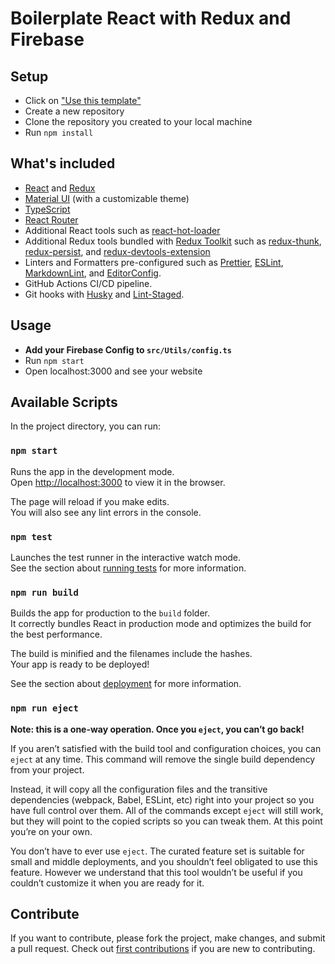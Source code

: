 # Boilerplate React with Redux and Firebase

## Setup

- Click on ["Use this template"](https://github.com/YashTotale/boilerplate-react-with-redux-and-firebase/generate)
- Create a new repository
- Clone the repository you created to your local machine
- Run `npm install`

## What's included

- [React](https://reactjs.org/) and [Redux](https://redux.js.org/)
- [Material UI](https://material-ui.com/) (with a customizable theme)
- [TypeScript](https://www.typescriptlang.org/)
- [React Router](https://reactrouter.com/)
- Additional React tools such as [react-hot-loader](https://github.com/gaearon/react-hot-loader)
- Additional Redux tools bundled with [Redux Toolkit](https://redux-toolkit.js.org/) such as [redux-thunk](https://github.com/reduxjs/redux-thunk), [redux-persist](https://github.com/rt2zz/redux-persist), and [redux-devtools-extension](https://github.com/zalmoxisus/redux-devtools-extension)
- Linters and Formatters pre-configured such as [Prettier](https://prettier.io/), [ESLint](https://eslint.org/), [MarkdownLint](https://github.com/DavidAnson/markdownlint), and [EditorConfig](https://editorconfig.org/).
- GitHub Actions CI/CD pipeline.
- Git hooks with [Husky](https://typicode.github.io/husky/#/) and [Lint-Staged](https://github.com/okonet/lint-staged).

## Usage

- **Add your Firebase Config to `src/Utils/config.ts`**
- Run `npm start`
- Open localhost:3000 and see your website

## Available Scripts

In the project directory, you can run:

### `npm start`

Runs the app in the development mode.\
Open [http://localhost:3000](http://localhost:3000) to view it in the browser.

The page will reload if you make edits.\
You will also see any lint errors in the console.

### `npm test`

Launches the test runner in the interactive watch mode.\
See the section about [running tests](https://facebook.github.io/create-react-app/docs/running-tests) for more information.

### `npm run build`

Builds the app for production to the `build` folder.\
It correctly bundles React in production mode and optimizes the build for the best performance.

The build is minified and the filenames include the hashes.\
Your app is ready to be deployed!

See the section about [deployment](https://facebook.github.io/create-react-app/docs/deployment) for more information.

### `npm run eject`

**Note: this is a one-way operation. Once you `eject`, you can’t go back!**

If you aren’t satisfied with the build tool and configuration choices, you can `eject` at any time. This command will remove the single build dependency from your project.

Instead, it will copy all the configuration files and the transitive dependencies (webpack, Babel, ESLint, etc) right into your project so you have full control over them. All of the commands except `eject` will still work, but they will point to the copied scripts so you can tweak them. At this point you’re on your own.

You don’t have to ever use `eject`. The curated feature set is suitable for small and middle deployments, and you shouldn’t feel obligated to use this feature. However we understand that this tool wouldn’t be useful if you couldn’t customize it when you are ready for it.

## Contribute

If you want to contribute, please fork the project, make changes, and submit a pull request. Check out [first contributions](https://github.com/firstcontributions/first-contributions) if you are new to contributing.

